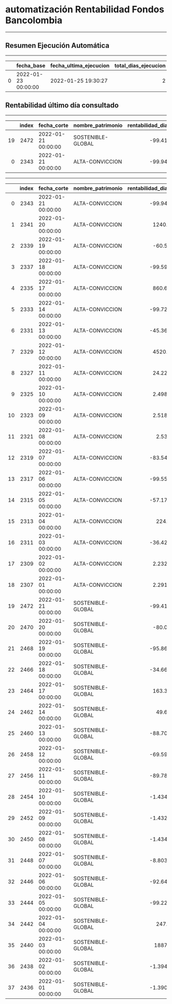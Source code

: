 # automatización Rentabilidad Fondos Bancolombia
---
## Resumen Ejecución Automática
---
|    | fecha_base          | fecha_ultima_ejecucion   |   total_dias_ejecucion |   total_push |   total_push_dia |
|---:|:--------------------|:-------------------------|-----------------------:|-------------:|-----------------:|
|  0 | 2022-01-23 00:00:00 | 2022-01-25 19:30:27      |                      2 |           57 |               18 |---
## Rentabilidad último día consultado
---
|    |   index | fecha_corte         | nombre_patrimonio   |   rentabilidad_diaria |   rentabilidad_mensual |   rentabilidad_semestral |   rentabilidad_anual |
|---:|--------:|:--------------------|:--------------------|----------------------:|-----------------------:|-------------------------:|---------------------:|
| 19 |    2472 | 2022-01-21 00:00:00 | SOSTENIBLE-GLOBAL   |              -99.4168 |               -19.6769 |                  5.60688 |             16.4479  |
|  0 |    2343 | 2022-01-21 00:00:00 | ALTA-CONVICCION     |              -99.9467 |               -17.056  |                  2.00487 |              8.44492 |## Consolidado información 2022
---
|    |   index | fecha_corte         | nombre_patrimonio   |   rentabilidad_diaria |   rentabilidad_mensual |   rentabilidad_semestral |   rentabilidad_anual |
|---:|--------:|:--------------------|:--------------------|----------------------:|-----------------------:|-------------------------:|---------------------:|
|  0 |    2343 | 2022-01-21 00:00:00 | ALTA-CONVICCION     |             -99.9467  |             -17.056    |                  2.00487 |              8.44492 |
|  1 |    2341 | 2022-01-20 00:00:00 | ALTA-CONVICCION     |            1240.05    |              23.435    |                 10.5919  |             10.7013  |
|  2 |    2339 | 2022-01-19 00:00:00 | ALTA-CONVICCION     |             -60.586   |             -10.4292   |                  9.04462 |             11.161   |
|  3 |    2337 | 2022-01-18 00:00:00 | ALTA-CONVICCION     |             -99.5992  |              -7.62603  |                  6.72267 |             12.2304  |
|  4 |    2335 | 2022-01-17 00:00:00 | ALTA-CONVICCION     |             860.644   |              10.4639   |                  9.97425 |             13.9376  |
|  5 |    2333 | 2022-01-14 00:00:00 | ALTA-CONVICCION     |             -99.7208  |               6.03113  |                  6.10593 |             12.0785  |
|  6 |    2331 | 2022-01-13 00:00:00 | ALTA-CONVICCION     |             -45.3671  |              16.8912   |                  9.87192 |             14.1225  |
|  7 |    2329 | 2022-01-12 00:00:00 | ALTA-CONVICCION     |            4520.34    |              14.8539   |                  9.55257 |             14.7969  |
|  8 |    2327 | 2022-01-11 00:00:00 | ALTA-CONVICCION     |              24.2204  |               1.55612  |                  8.10551 |             12.9846  |
|  9 |    2325 | 2022-01-10 00:00:00 | ALTA-CONVICCION     |               2.49839 |               0.908208 |                  7.9796  |             12.9164  |
| 10 |    2323 | 2022-01-09 00:00:00 | ALTA-CONVICCION     |               2.51833 |              -1.67767  |                  7.96659 |             12.9076  |
| 11 |    2321 | 2022-01-08 00:00:00 | ALTA-CONVICCION     |               2.5399  |              -3.75595  |                 10.6506  |             12.8988  |
| 12 |    2319 | 2022-01-07 00:00:00 | ALTA-CONVICCION     |             -83.5428  |              -3.78354  |                  8.17064 |             13.7493  |
| 13 |    2317 | 2022-01-06 00:00:00 | ALTA-CONVICCION     |             -99.5572  |              29.6426   |                  9.97354 |             15.2764  |
| 14 |    2315 | 2022-01-05 00:00:00 | ALTA-CONVICCION     |             -57.1762  |              63.3567   |                 12.6144  |             17.5365  |
| 15 |    2313 | 2022-01-04 00:00:00 | ALTA-CONVICCION     |             224.81    |              67.9677   |                 13.1365  |             18.7555  |
| 16 |    2311 | 2022-01-03 00:00:00 | ALTA-CONVICCION     |             -36.4276  |              61.783    |                 12.4162  |             17.4668  |
| 17 |    2309 | 2022-01-02 00:00:00 | ALTA-CONVICCION     |               2.23283 |              55.2455   |                 12.6952  |             17.6116  |
| 18 |    2307 | 2022-01-01 00:00:00 | ALTA-CONVICCION     |               2.29167 |              35.2026   |                 14.0695  |             17.6035  |
| 19 |    2472 | 2022-01-21 00:00:00 | SOSTENIBLE-GLOBAL   |             -99.4168  |             -19.6769   |                  5.60688 |             16.4479  |
| 20 |    2470 | 2022-01-20 00:00:00 | SOSTENIBLE-GLOBAL   |             -80.077   |               2.01347  |                 12.0071  |             18.3181  |
| 21 |    2468 | 2022-01-19 00:00:00 | SOSTENIBLE-GLOBAL   |             -95.8637  |              -5.58296  |                 12.9828  |             19.4735  |
| 22 |    2466 | 2022-01-18 00:00:00 | SOSTENIBLE-GLOBAL   |             -34.6631  |               4.5864   |                 14.1822  |             21.5179  |
| 23 |    2464 | 2022-01-17 00:00:00 | SOSTENIBLE-GLOBAL   |             163.307   |               5.98326  |                 14.4358  |             21.6137  |
| 24 |    2462 | 2022-01-14 00:00:00 | SOSTENIBLE-GLOBAL   |              49.684   |              22.7375   |                 13.168   |             20.3366  |
| 25 |    2460 | 2022-01-13 00:00:00 | SOSTENIBLE-GLOBAL   |             -88.7005  |              28.8998   |                 11.2098  |             20.0235  |
| 26 |    2458 | 2022-01-12 00:00:00 | SOSTENIBLE-GLOBAL   |             -69.5911  |              31.0972   |                 12.4186  |             20.5332  |
| 27 |    2456 | 2022-01-11 00:00:00 | SOSTENIBLE-GLOBAL   |             -89.7898  |              36.1669   |                 13.6433  |             20.8885  |
| 28 |    2454 | 2022-01-10 00:00:00 | SOSTENIBLE-GLOBAL   |              -1.43456 |              46.5006   |                 15.0507  |             21.6408  |
| 29 |    2452 | 2022-01-09 00:00:00 | SOSTENIBLE-GLOBAL   |              -1.43265 |              42.029    |                 15.049   |             21.6398  |
| 30 |    2450 | 2022-01-08 00:00:00 | SOSTENIBLE-GLOBAL   |              -1.43463 |              37.3592   |                 15.9323  |             21.6387  |
| 31 |    2448 | 2022-01-07 00:00:00 | SOSTENIBLE-GLOBAL   |              -8.80367 |              37.3614   |                 15.8408  |             23.104   |
| 32 |    2446 | 2022-01-06 00:00:00 | SOSTENIBLE-GLOBAL   |             -92.6403  |              44.0615   |                 18.4311  |             24.773   |
| 33 |    2444 | 2022-01-05 00:00:00 | SOSTENIBLE-GLOBAL   |             -99.2221  |              62.2037   |                 19.523   |             25.7309  |
| 34 |    2442 | 2022-01-04 00:00:00 | SOSTENIBLE-GLOBAL   |             247.19    |              89.6275   |                 22.7081  |             28.7939  |
| 35 |    2440 | 2022-01-03 00:00:00 | SOSTENIBLE-GLOBAL   |          188749       |              82.0827   |                 21.8694  |             27.8931  |
| 36 |    2438 | 2022-01-02 00:00:00 | SOSTENIBLE-GLOBAL   |              -1.39485 |              39.5118   |                 16.9631  |             25.2711  |
| 37 |    2436 | 2022-01-01 00:00:00 | SOSTENIBLE-GLOBAL   |              -1.39003 |              33.591    |                 17.7093  |             25.2699  |
